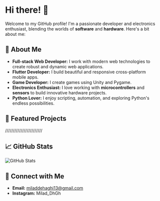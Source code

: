 # Hi there! 👋

Welcome to my GitHub profile! I'm a passionate developer and electronics enthusiast, blending the worlds of **software** and **hardware**. Here's a bit about me:

## 🚀 About Me
- **Full-stack Web Developer:** I work with modern web technologies to create robust and dynamic web applications.
- **Flutter Developer:** I build beautiful and responsive cross-platform mobile apps.
- **Game Developer:** I create games using Unity and Pygame.
- **Electronics Enthusiast:** I love working with **microcontrollers** and **sensors** to build innovative hardware projects.
- **Python Lover:** I enjoy scripting, automation, and exploring Python's endless possibilities.

## 🌟 Featured Projects
////////////////////////

## 📈 GitHub Stats
![GitHub Stats](https://github-readme-stats.vercel.app/api?username=your-username&show_icons=true&theme=radical)

## 🔗 Connect with Me
- **Email:** [miladdehaghi13@gmail.com](miladdehaghi13@gmail.com)
- **Instagram:** Milad_DhGh

